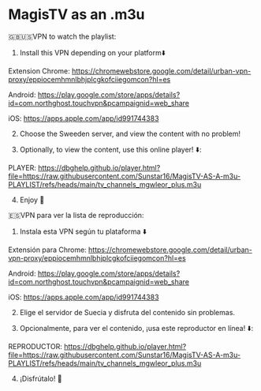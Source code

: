 # MagisTV as an .m3u
🇬🇧🇺🇸VPN to watch the playlist:

1. Install this VPN depending on your platform⬇️

Extension Chrome: https://chromewebstore.google.com/detail/urban-vpn-proxy/eppiocemhmnlbhjplcgkofciiegomcon?hl=es

Android: https://play.google.com/store/apps/details?id=com.northghost.touchvpn&pcampaignid=web_share

iOS: https://apps.apple.com/app/id991744383

2. Choose the Sweeden server, and view the content with no problem!

3. Optionally, to view the content, use this online player! ⬇️: 

PLAYER:  https://dbghelp.github.io/player.html?file=https://raw.githubusercontent.com/Sunstar16/MagisTV-AS-A-m3u-PLAYLIST/refs/heads/main/tv_channels_mgwleor_plus.m3u 


4. Enjoy 🍿


🇪🇸VPN para ver la lista de reproducción:

1. Instala esta VPN según tu plataforma ⬇️

Extensión para Chrome: https://chromewebstore.google.com/detail/urban-vpn-proxy/eppiocemhmnlbhjplcgkofciiegomcon?hl=es

Android: https://play.google.com/store/apps/details?id=com.northghost.touchvpn&pcampaignid=web_share

iOS: https://apps.apple.com/app/id991744383

2. Elige el servidor de Suecia y disfruta del contenido sin problemas.

3. Opcionalmente, para ver el contenido, ¡usa este reproductor en línea! ⬇️:

REPRODUCTOR: https://dbghelp.github.io/player.html?file=https://raw.githubusercontent.com/Sunstar16/MagisTV-AS-A-m3u-PLAYLIST/refs/heads/main/tv_channels_mgwleor_plus.m3u


4. ¡Disfrútalo! 🍿

